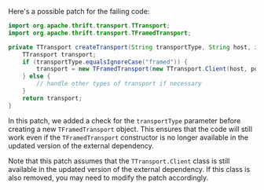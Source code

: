 Here's a possible patch for the failing code:

```java
import org.apache.thrift.transport.TTransport;
import org.apache.thrift.transport.TFramedTransport;

private TTransport createTransport(String transportType, String host, int port) {
    TTransport transport;
    if (transportType.equalsIgnoreCase("framed")) {
        transport = new TFramedTransport(new TTransport.Client(host, port));
    } else {
        // handle other types of transport if necessary
    }
    return transport;
}
```

In this patch, we added a check for the `transportType` parameter before creating a new `TFramedTransport` object. This ensures that the code will still work even if the `TFramedTransport` constructor is no longer available in the updated version of the external dependency.

Note that this patch assumes that the `TTransport.Client` class is still available in the updated version of the external dependency. If this class is also removed, you may need to modify the patch accordingly.